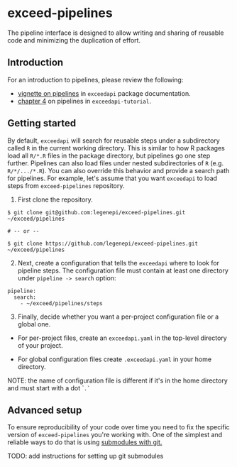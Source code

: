 # exceed-pipelines

The pipeline interface is designed to allow writing and sharing of reusable
code and minimizing the duplication of effort.

## Introduction

For an introduction to pipelines, please review the following:

-   [vignette on
    pipelines](https://dev.exceed.le.ac.uk/exceedapi/articles/data_pipelines_intro.html)
    in `exceedapi` package documentation.
-   [chapter 4](https://dev.exceed.le.ac.uk/exceedapi/tutorial/pipelines.html)
    on pipelines in `exceedapi-tutorial`.

## Getting started

By default, `exceedapi` will search for reusable steps under a subdirectory
called `R` in the current working directory. This is similar to how R packages
load all `R/*.R` files in the package directory, but pipelines go one step
further. Pipelines can also load files under nested subdirectories of `R` (e.g.
`R/*/.../*.R`). You can also override this behavior and provide a search path
for pipelines. For example, let's assume that you want `exceedapi` to load
steps from `exceed-pipelines` repository.

1.  First clone the repository.

```{bash}
$ git clone git@github.com:legenepi/exceed-pipelines.git ~/exceed/pipelines

# -- or --

$ git clone https://github.com/legenepi/exceed-pipelines.git ~/exceed/pipelines
```

2.  Next, create a configuration that tells the `exceedapi` where to look for
    pipeline steps. The configuration file must contain at least one directory
    under `pipeline -> search` option:

```{yaml}
pipeline:
  search:
    - ~/exceed/pipelines/steps
```

3.  Finally, decide whether you want a per-project configuration file or a
    global one.

-   For per-project files, create an `exceedapi.yaml` in the top-level
    directory of your project.

-   For global configuration files create `.exceedapi.yaml` in your home
    directory.

NOTE: the name of configuration file is different if it's in the home directory
and must start with a dot \``` .` ``

## Advanced setup

To ensure reproducibility of your code over time you need to fix the specific
version of `exceed-pipelines` you're working with. One of the simplest and
reliable ways to do that is using [submodules with
git.](https://git-scm.com/book/en/v2/Git-Tools-Submodules)

TODO: add instructions for setting up git submodules

